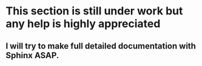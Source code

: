 # This section is still under work but any help is highly appreciated
## I will try to make full detailed documentation with Sphinx ASAP.